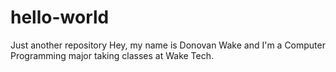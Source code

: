 # hello-world
Just another repository
Hey, my name is Donovan Wake and I'm a Computer Programming major taking classes at Wake Tech.
